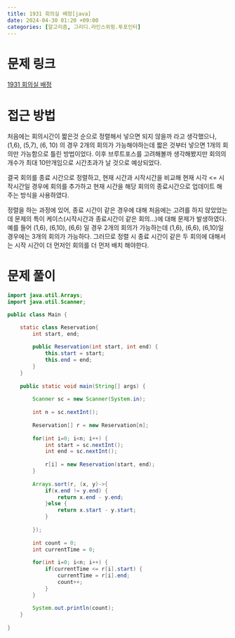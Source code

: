 ```yaml
---
title: 1931 회의실 배정[java]
date: 2024-04-30 01:20 +09:00
categories: [알고리즘, 그리디.라인스위핑.투포인터]
---
```

# 문제 링크
[1931 회의실 배정](https://www.acmicpc.net/problem/1931)

# 접근 방법
처음에는 회의시간이 짧은것 순으로 정렬해서 넣으면 되지 않을까 라고 생각했으나,<br>(1,6), (5,7), (6, 10) 의 경우 2개의 회의가 가능해야하는데 짧은 것부터 넣으면 1개의 회의만 가능함으로 틀린 방법이었다. 이후 브루트포스를 고려해볼까 생각해봤지만 회의의 개수가 최대 10만개임으로 시간초과가 날 것으로 예상되었다.

결국 회의를 종료 시간으로 정렬하고, 현재 시간과 시작시간을 비교해 현재 시각 <= 시작시간일 경우에 회의를 추가하고 현재 시간을 해당 회의의 종료시간으로 업데이트 해 주는 방식을 사용하였다.

정렬을 하는 과정에 있어, 종료 시간이 같은 경우에 대해 처음에는 고려를 하지 않았었는데 문제의 특이 케이스(시작시간과 종료시간이 같은 회의...)에 대해 문제가 발생하였다. 예를 들어 (1,6), (6,10), (6,6) 일 경우 2개의 회의가 가능하는데 (1,6), (6,6), (6,10)일 경우에는 3개의 회의가 가능하다. 그러므로 정렬 시 종료 시간이 같은 두 회의에 대해서는 시작 시간이 더 먼저인 회의를 더 먼저 배치 해야한다.



# 문제 풀이
```java
import java.util.Arrays;
import java.util.Scanner;

public class Main {

	static class Reservation{
		int start, end;
		
		public Reservation(int start, int end) {
			this.start = start;
			this.end = end;
		}
	}
	
	public static void main(String[] args) {
		
		Scanner sc = new Scanner(System.in);
		
		int n = sc.nextInt();
		
		Reservation[] r = new Reservation[n];
		
		for(int i=0; i<n; i++) {
			int start = sc.nextInt();
			int end = sc.nextInt();
			
			r[i] = new Reservation(start, end);
		}
		
		Arrays.sort(r, (x, y)->{
			if(x.end != y.end) {
				return x.end - y.end;
			}else {
				return x.start - y.start;
			}
				
		});
		
		int count = 0;
		int currentTime = 0;
		
		for(int i=0; i<n; i++) {
			if(currentTime <= r[i].start) {
				currentTime = r[i].end;
				count++;
			}
		}
		
		System.out.println(count);
	}
	
}


```